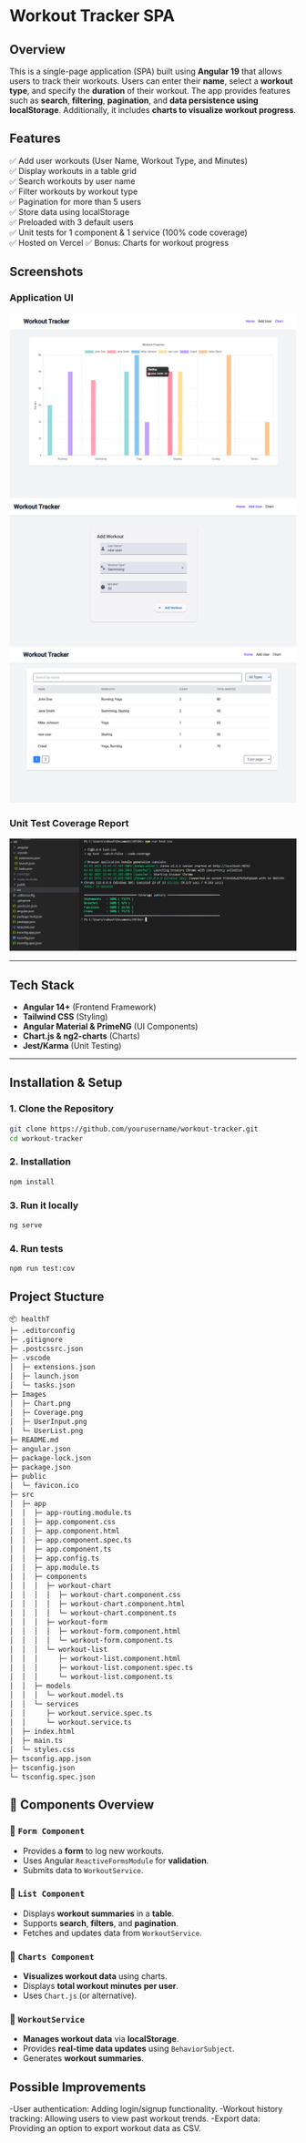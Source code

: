 # **Workout Tracker SPA**  

## **Overview**  
This is a single-page application (SPA) built using **Angular 19** that allows users to track their workouts. Users can enter their **name**, select a **workout type**, and specify the **duration** of their workout. The app provides features such as **search**, **filtering**, **pagination**, and **data persistence using localStorage**. Additionally, it includes **charts to visualize workout progress**.  

## **Features**  

✅ Add user workouts (User Name, Workout Type, and Minutes)  
✅ Display workouts in a table grid  
✅ Search workouts by user name  
✅ Filter workouts by workout type  
✅ Pagination for more than 5 users  
✅ Store data using localStorage  
✅ Preloaded with 3 default users  
✅ Unit tests for 1 component & 1 service (100% code coverage)  
✅ Hosted on Vercel
✅ Bonus: Charts for workout progress  

## **Screenshots**  

### **Application UI**  
![App Screenshot](Images/Chart.png)  
![App Screenshot](Images/UserInput.png)
![App Screenshot](Images/UserList.png)

### **Unit Test Coverage Report**  
![Code Coverage](Images/Coverage.png)  

---

## **Tech Stack**  

- **Angular 14+** (Frontend Framework)  
- **Tailwind CSS** (Styling)  
- **Angular Material & PrimeNG** (UI Components)  
- **Chart.js & ng2-charts** (Charts)  
- **Jest/Karma** (Unit Testing)  

---

## **Installation & Setup**  

### **1. Clone the Repository**  
```bash
git clone https://github.com/yourusername/workout-tracker.git
cd workout-tracker
```

### **2. Installation** 
```bash
npm install
```

### **3. Run it locally** 
```bash
ng serve
```

### **4. Run tests**
```bash
npm run test:cov
```

## **Project Stucture**
```
📦 healthT
├─ .editorconfig
├─ .gitignore
├─ .postcssrc.json
├─ .vscode
│  ├─ extensions.json
│  ├─ launch.json
│  └─ tasks.json
├─ Images
│  ├─ Chart.png
│  ├─ Coverage.png
│  ├─ UserInput.png
│  └─ UserList.png
├─ README.md
├─ angular.json
├─ package-lock.json
├─ package.json
├─ public
│  └─ favicon.ico
├─ src
│  ├─ app
│  │  ├─ app-routing.module.ts
│  │  ├─ app.component.css
│  │  ├─ app.component.html
│  │  ├─ app.component.spec.ts
│  │  ├─ app.component.ts
│  │  ├─ app.config.ts
│  │  ├─ app.module.ts
│  │  ├─ components
│  │  │  ├─ workout-chart
│  │  │  │  ├─ workout-chart.component.css
│  │  │  │  ├─ workout-chart.component.html
│  │  │  │  └─ workout-chart.component.ts
│  │  │  ├─ workout-form
│  │  │  │  ├─ workout-form.component.html
│  │  │  │  └─ workout-form.component.ts
│  │  │  └─ workout-list
│  │  │     ├─ workout-list.component.html
│  │  │     ├─ workout-list.component.spec.ts
│  │  │     └─ workout-list.component.ts
│  │  ├─ models
│  │  │  └─ workout.model.ts
│  │  └─ services
│  │     ├─ workout.service.spec.ts
│  │     └─ workout.service.ts
│  ├─ index.html
│  ├─ main.ts
│  └─ styles.css
├─ tsconfig.app.json
├─ tsconfig.json
└─ tsconfig.spec.json
```

## 📂 **Components Overview**  

### 📌 `Form Component`
- Provides a **form** to log new workouts.
- Uses Angular `ReactiveFormsModule` for **validation**.
- Submits data to `WorkoutService`.

### 📌 `List Component`
- Displays **workout summaries** in a **table**.
- Supports **search**, **filters**, and **pagination**.
- Fetches and updates data from `WorkoutService`.

### 📌 `Charts Component`
- **Visualizes workout data** using charts.
- Displays **total workout minutes per user**.
- Uses `Chart.js` (or alternative).

### 📌 `WorkoutService`
- **Manages workout data** via **localStorage**.
- Provides **real-time data updates** using `BehaviorSubject`.
- Generates **workout summaries**.

## **Possible Improvements**
-User authentication: Adding login/signup functionality.
-Workout history tracking: Allowing users to view past workout trends.
-Export data: Providing an option to export workout data as CSV.

